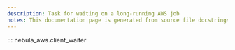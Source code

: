 ```yaml
---
description: Task for waiting on a long-running AWS job
notes: This documentation page is generated from source file docstrings.
---
```


::: nebula_aws.client_waiter
